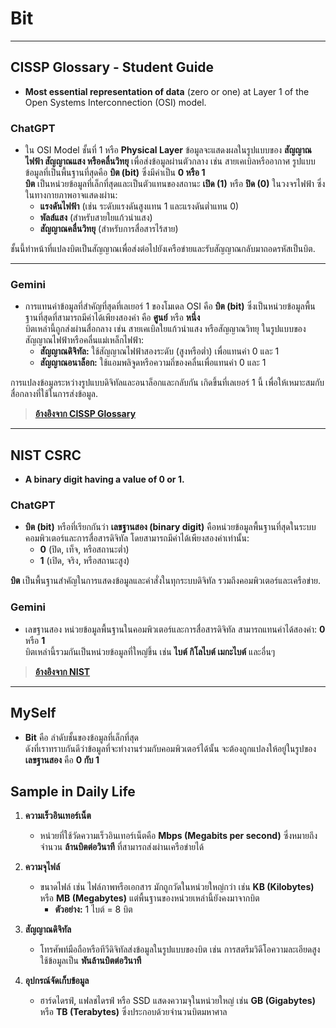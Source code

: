 # **Bit**

---

## **CISSP Glossary - Student Guide**
- **Most essential representation of data** (zero or one) at Layer 1 of the Open Systems Interconnection (OSI) model.

### **ChatGPT**
- ใน OSI Model ชั้นที่ 1 หรือ **Physical Layer** ข้อมูลจะแสดงผลในรูปแบบของ **สัญญาณไฟฟ้า สัญญาณแสง หรือคลื่นวิทยุ** เพื่อส่งข้อมูลผ่านตัวกลาง เช่น สายเคเบิลหรืออากาศ รูปแบบข้อมูลที่เป็นพื้นฐานที่สุดคือ **บิต (bit)** ซึ่งมีค่าเป็น **0 หรือ 1**  
  **บิต** เป็นหน่วยข้อมูลที่เล็กที่สุดและเป็นตัวแทนของสถานะ **เปิด (1)** หรือ **ปิด (0)** ในวงจรไฟฟ้า ซึ่งในทางกายภาพอาจแสดงผ่าน:
  - **แรงดันไฟฟ้า** (เช่น ระดับแรงดันสูงแทน 1 และแรงดันต่ำแทน 0)  
  - **พัลส์แสง** (สำหรับสายใยแก้วนำแสง)  
  - **สัญญาณคลื่นวิทยุ** (สำหรับการสื่อสารไร้สาย)  

ชั้นนี้ทำหน้าที่แปลงบิตเป็นสัญญาณเพื่อส่งต่อไปยังเครือข่ายและรับสัญญาณกลับมาถอดรหัสเป็นบิต.

---

### **Gemini**
- การแทนค่าข้อมูลที่สำคัญที่สุดที่เลเยอร์ 1 ของโมเดล OSI คือ **บิต (bit)** ซึ่งเป็นหน่วยข้อมูลพื้นฐานที่สุดที่สามารถมีค่าได้เพียงสองค่า คือ **ศูนย์** หรือ **หนึ่ง**  
  บิตเหล่านี้ถูกส่งผ่านสื่อกลาง เช่น สายเคเบิลใยแก้วนำแสง หรือสัญญาณวิทยุ ในรูปแบบของสัญญาณไฟฟ้าหรือคลื่นแม่เหล็กไฟฟ้า:
  - **สัญญาณดิจิทัล:** ใช้สัญญาณไฟฟ้าสองระดับ (สูงหรือต่ำ) เพื่อแทนค่า 0 และ 1  
  - **สัญญาณอนาล็อก:** ใช้แอมพลิจูดหรือความถี่ของคลื่นเพื่อแทนค่า 0 และ 1  

การแปลงข้อมูลระหว่างรูปแบบดิจิทัลและอนาล็อกและกลับกัน เกิดขึ้นที่เลเยอร์ 1 นี้ เพื่อให้เหมาะสมกับสื่อกลางที่ใช้ในการส่งข้อมูล.

> **[อ้างอิงจาก CISSP Glossary](https://www.isc2.org/certifications/cissp/cissp-student-glossary)**

---

## **NIST CSRC**
- **A binary digit having a value of 0 or 1.**

### **ChatGPT**
- **บิต (bit)** หรือที่เรียกกันว่า **เลขฐานสอง (binary digit)** คือหน่วยข้อมูลพื้นฐานที่สุดในระบบคอมพิวเตอร์และการสื่อสารดิจิทัล โดยสามารถมีค่าได้เพียงสองค่าเท่านั้น:  
  - **0** (ปิด, เท็จ, หรือสถานะต่ำ)  
  - **1** (เปิด, จริง, หรือสถานะสูง)  

**บิต** เป็นพื้นฐานสำคัญในการแสดงข้อมูลและคำสั่งในทุกระบบดิจิทัล รวมถึงคอมพิวเตอร์และเครือข่าย.

### **Gemini**
- เลขฐานสอง หน่วยข้อมูลพื้นฐานในคอมพิวเตอร์และการสื่อสารดิจิทัล สามารถแทนค่าได้สองค่า: **0** หรือ **1**  
  บิตเหล่านี้รวมกันเป็นหน่วยข้อมูลที่ใหญ่ขึ้น เช่น **ไบต์ กิโลไบต์ เมกะไบต์** และอื่นๆ  

> **[อ้างอิงจาก NIST](https://csrc.nist.gov/glossary/term/bit)**

---

## **MySelf**
- **Bit** คือ ลำดับชั้นของข้อมูลที่เล็กที่สุด  
  ดังที่เราทราบกันดีว่าข้อมูลที่จะทำงานร่วมกับคอมพิวเตอร์ได้นั้น จะต้องถูกแปลงให้อยู่ในรูปของ **เลขฐานสอง** คือ **0 กับ 1**  

## **Sample in Daily Life**

1. **ความเร็วอินเทอร์เน็ต**  
   - หน่วยที่ใช้วัดความเร็วอินเทอร์เน็ตคือ **Mbps (Megabits per second)** ซึ่งหมายถึงจำนวน **ล้านบิตต่อวินาที** ที่สามารถส่งผ่านเครือข่ายได้  

2. **ความจุไฟล์**  
   - ขนาดไฟล์ เช่น ไฟล์ภาพหรือเอกสาร มักถูกวัดในหน่วยใหญ่กว่า เช่น **KB (Kilobytes)** หรือ **MB (Megabytes)** แต่พื้นฐานของหน่วยเหล่านี้ยังคงมาจากบิต  
     - **ตัวอย่าง:** 1 ไบต์ = 8 บิต  

3. **สัญญาณดิจิทัล**  
   - โทรศัพท์มือถือหรือทีวีดิจิทัลส่งข้อมูลในรูปแบบของบิต เช่น การสตรีมวิดีโอความละเอียดสูงใช้ข้อมูลเป็น **พันล้านบิตต่อวินาที**  

4. **อุปกรณ์จัดเก็บข้อมูล**  
   - ฮาร์ดไดรฟ์, แฟลชไดรฟ์ หรือ SSD แสดงความจุในหน่วยใหญ่ เช่น **GB (Gigabytes)** หรือ **TB (Terabytes)** ซึ่งประกอบด้วยจำนวนบิตมหาศาล  
